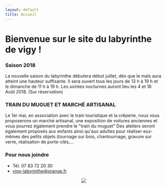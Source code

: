 ```yaml
---
layout: default
title: Accueil
---
```


<h1> Bienvenue sur le site du labyrinthe de vigy ! </h1>

### Saison 2018

La nouvelle saison du labyrinthe débutera début juillet, dès que le maïs aura atteint une hauteur suffisante.
Il sera ouvert tous les jours de 13 h à 19 h et le dimanche de 11 h à 19 h.
Les soirées nocturnes auront lieu les 4 et 18 Août 2018.
(Sur réservation)

### TRAIN DU MUGUET ET MARCHÉ ARTISANAL

Le 1er mai, en association avec le train touristique et la crêperie, nous vous proposerons un marché artisanal, une exposition de voitures anciennes et vous pourrez également prendre le "train du muguet" Des ateliers seront également proposés aux enfants ainsi qu'aux adultes pour réaliser eux-mêmes des petits objets (tournage sur bois, chantournage, gravure sur verre, réalisation de porte-clés,...  

### Pour nous joindre
* Tél. 07 83 72 20 30
* vigy-labyrinthe@orange.fr

<center>
<img src="{{ site.baseurl }}public/img/oie.jpg">
</center>
